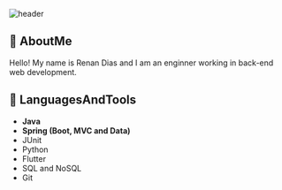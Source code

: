 ![header](https://capsule-render.vercel.app/api?type=waving&color=timeGradient)
## 👋 AboutMe
Hello! My name is Renan Dias and I am an enginner working in back-end web development.
## 🧰 LanguagesAndTools
- **Java**
- **Spring (Boot, MVC and Data)**
- JUnit
- Python
- Flutter
- SQL and NoSQL
- Git
